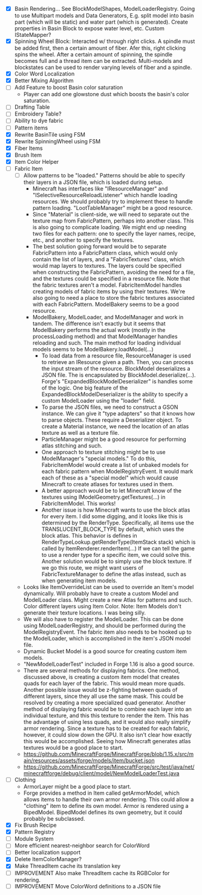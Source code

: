 - [x] Basin Rendering... See BlockModelShapes, ModelLoaderRegistry. Going to use Multipart models and Data Generators, E.g. split model into basin part (which will be static) and water part (which is generated). Create properties in Basin Block to expose water level, etc. Custom IStateMapper?
- [x] Spinning Wheel Block: Interacted w/ through right clicks. A spindle must be added first, then a certain amount of fiber. Afer this, right clicking spins the wheel. After a certain amount of spinning, the spindle becomes full and a thread item can be extracted. Multi-models and blockstates can be used to render varying levels of fiber and a spindle.
- [x] Color Word Localization
- [x] Better Mixing Algorithm
- [ ] Add Feature to boost Basin color saturation
	- Player can add one glowstone dust which boosts the basin's color saturation.
- [ ] Drafting Table
- [ ] Embroidery Table?
- [ ] Ability to dye fabric
- [ ] Pattern items
- [x] Rewrite BasinTile using FSM
- [x] Rewrite SpinningWheel using FSM
- [x] Fiber Items
- [x] Brush Item
- [x] Item Color Helper
- [ ] Fabric Item
	- [ ] Allow patterns to be "loaded." Patterns should be able to specify their layers in a JSON file, which is loaded during setup.
		- Minecraft has interfaces like "IResourceManager" and "ISelectiveResourceReloadListener" which handle loading resources. We should probably try to implement these to handle pattern loading. "LootTableManager" might be a good resource.
		- Since "Material" is client-side, we will need to separate out the texture map from FabricPattern, perhaps into another class. This is also going to complicate loading. We might end up needing two files for each pattern: one to specify the layer names, recipe, etc., and another to specify the textures.
		- The best solution going forward would be to separate FabricPattern into a FabricPattern class, which would only contain the list of layers, and a "FabricTextures" class, which would map layers to textures. The layers could be specified when constructing the FabricPattern, avoiding the need for a file, and the textures could be specified in a resource file. Note that the fabric textures aren't a model. FabricItemModel handles creating models of fabric items by using their textures. We're also going to need a place to store the fabric textures associated with each FabricPattern. ModelBakery seems to be a good resource.
		- ModelBakery, ModelLoader, and ModelManager and work in tandem. The difference isn't exactly but it seems that ModelBakery performs the actual work (mostly in the processLoading method) and that ModelManager handles reloading and such. The main method for loading individual models seems to be ModelBakery.loadModel(...)
			- To load data from a resource file, ResourceManager is used to retrieve an IResource given a path. Then, you can process the input stream of the resource. BlockModel deserializes a JSON file. The is encapsulated by BlockModel.deserialize(...). Forge's "ExpandedBlockModelDeserializer" is handles some of the logic. One big feature of the ExpandedBlockModelDeserializer is the ability to specify a custom ModelLoader using the "loader" field.
			- To parse the JSON files, we need to construct a GSON instance. We can give it "type adapters" so that it knows how to parse objects. These require a Deserializer object. To create a Material instance, we need the location of an atlas texture as well as a texture file.
			- ParticleManager might be a good resource for performing atlas stitching and such.
			- One approach to texture stitching might be to use ModelManager's "special models." To do this, FabricItemModel would create a list of unbaked models for each fabric pattern when ModelRegistryEvent. It would mark each of these as a "special model" which would cause Minecraft to create atlases for textures used in them.
			- A better approach would be to let Minecraft know of the textures using IModelGeometry.getTextures(...) in FabricItemModel. This works!
			- Another issue is how Minecraft wants to use the block atlas for every item. I did some digging, and it looks like this is determined by the RenderType. Specifically, all items use the TRANSLUCENT_BLOCK_TYPE by default, which uses the block atlas. This behavior is defines in RenderTypeLookup.getRenderType(ItemStack stack) which is called by ItemRenderer.renderItem(...) If we can tell the game to use a render type for a specific item, we could solve this. Another solution would be to simply use the block texture. If we go this route, we might want users of FabricTextureManager to define the atlas instead, such as when generating item models.
	- Looks like ItemOverrideList can be used to override an Item's model dynamically. Will probably have to create a custom Model and ModelLoader class. Might create a new Atlas for patterns and such. Color different layers using Item Color. Note: Item Models don't generate their texture locations. I was being silly.
	- We will also have to register the ModelLoader. This can be done using ModelLoaderRegistry, and should be performed during the ModelRegistryEvent. The fabric item also needs to be hooked up to the ModelLoader, which is accomplished in the item's JSON model file.
	- Dynamic Bucket Model is a good source for creating custom item models.
	- "NewModelLoaderTest" included in Forge 1.16 is also a good source.
	- There are several methods for displaying fabrics. One method, discussed above, is creating a custom item model that creates quads for each layer of the fabric. This would mean more quads. Another possible issue would be z-fighting between quads of different layers, since they all use the same mask. This could be resolved by creating a more specialized quad generator. Another method of displaying fabric would be to combine each layer into an individual texture, and this this texture to render the item. This has the advantage of using less quads, and it would also really simplify armor rendering. Since a texture has to be created for each fabric, however, it could slow down the GPU. It also isn't clear how exactly this would be accomplished. Seeing how Minecraft generates atlas textures would be a good place to start.
	- https://github.com/MinecraftForge/MinecraftForge/blob/1.15.x/src/main/resources/assets/forge/models/item/bucket.json
	- https://github.com/MinecraftForge/MinecraftForge/src/test/java/net/minecraftforge/debug/client/model/NewModelLoaderTest.java
- [ ] Clothing
	- ArmorLayer might be a good place to start.
	- Forge provides a method in Item called getArmorModel, which allows items to handle their own armor rendering. This could allow a "clothing" item to define its own model. Armor is rendered using a BipedModel. BipedModel defines its own geometry, but it could probably be subclassed.
- [x] Fix Brush Recipe
- [x] Pattern Registry
- [ ] Module System
- [ ] More efficient nearest-neighbor search for ColorWord
- [ ] Better localization support
- [x] Delete ItemColorManager?
- [x] Make ThreadItem cache its translation key
- [ ] IMPROVEMENT Also make ThreadItem cache its RGBColor for rendering.
- [ ] IMPROVEMENT Move ColorWord definitions to a JSON file